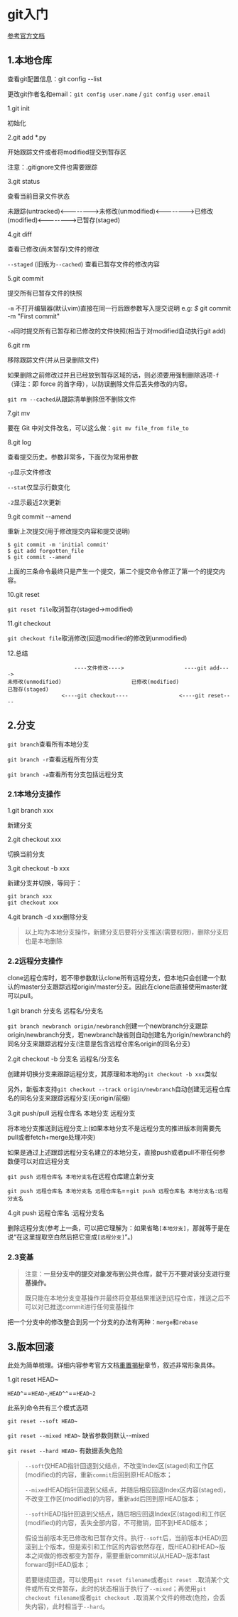 # git入门

[参考官方文档](https://git-scm.com/book/zh/v1/Git-%E5%9F%BA%E7%A1%80)

## 1.本地仓库

查看git配置信息：git config --list

更改git作者名和email：`git config user.name` / `git config user.email `

1.git init

初始化

2.git add  *.py

开始跟踪文件或者将modified提交到暂存区

注意：.gitignore文件也需要跟踪

3.git status

查看当前目录文件状态

未跟踪(untracked)<-------->未修改(unmodified)<-------->已修改(modified)<-------->已暂存(staged)

4.git diff

查看已修改(尚未暂存)文件的修改

`--staged` (旧版为`--cached`) 查看已暂存文件的修改内容

5.git commit 

提交所有已暂存文件的快照

`-m` 不打开编辑器(默认vim)直接在同一行后跟参数写入提交说明 e.g: *$* git commit -m "First commit"

`-a`同时提交所有已暂存和已修改的文件快照(相当于对modified自动执行git add)

6.git rm

移除跟踪文件(并从目录删除文件)

如果删除之前修改过并且已经放到暂存区域的话，则必须要用强制删除选项`-f`（译注：即 force 的首字母），以防误删除文件后丢失修改的内容。

`git rm --cached`从跟踪清单删除但不删除文件

7.git mv

要在 Git 中对文件改名，可以这么做：`git mv file_from file_to`

8.git log

查看提交历史。参数非常多，下面仅为常用参数

`-p`显示文件修改

`--stat`仅显示行数变化

`-2`显示最近2次更新

9.git commit --amend

重新上次提交(用于修改提交内容和提交说明)

```git
$ git commit -m 'initial commit'
$ git add forgotten_file
$ git commit --amend
```

上面的三条命令最终只是产生一个提交，第二个提交命令修正了第一个的提交内容。

10.git reset

`git reset file`取消暂存(staged->modified)

11.git checkout 

`git checkout file`取消修改(回退modified的修改到unmodified)

12.总结

```
                     ----文件修改---->                   ----git add---->
未修改(unmodified)                      已修改(modified)                   已暂存(staged) 
                 <----git checkout----                <----git reset----
```

## 2.分支

`git branch`查看所有本地分支

`git branch -r`查看远程所有分支

`git branch -a`查看所有分支包括远程分支

### 2.1本地分支操作

1.git branch xxx

新建分支

2.git checkout xxx

切换当前分支

3.git checkout -b xxx

新建分支并切换，等同于：

```git
git branch xxx
git checkout xxx
```

4.git branch -d xxx删除分支

> 以上均为本地分支操作，新建分支后要将分支推送(需要权限)，删除分支后也是本地删除

### 2.2远程分支操作

clone远程仓库时，若不带参数默认clone所有远程分支，但本地只会创建一个默认的master分支跟踪远程origin/master分支。因此在clone后直接使用master就可以pull。

1.git branch 分支名 远程名/分支名

`git branch newbranch origin/newbranch`创建一个newbranch分支跟踪origin/newbranch分支，若newbranch缺省则自动创建名为origin/newbranch的同名分支来跟踪远程分支(注意是包含远程仓库名origin的同名分支)

2.git checkout -b 分支名 远程名/分支名

创建并切换分支来跟踪远程分支，其原理和本地的`git checkout -b xxx`类似

另外，新版本支持`git checkout --track origin/newbranch`自动创建无远程仓库名的同名分支来跟踪远程分支(无origin/前缀)

3.git push/pull 远程仓库名 本地分支 远程分支

将本地分支推送到远程分支上(如果本地分支不是远程分支的推进版本则需要先pull或者fetch+merge处理冲突)

如果是通过上述跟踪远程分支名建立的本地分支，直接push或者pull不带任何参数便可以对应远程分支

`git push 远程仓库名 本地分支名`在远程仓库建立新分支

`git push 远程仓库名 本地分支名 远程仓库名`==`git push 远程仓库名 本地分支名:远程分支名`

4.git push 远程仓库名 :远程分支名

删除远程分支(参考上一条，可以把它理解为：如果省略`[本地分支]`，那就等于是在说“在这里提取空白然后把它变成`[远程分支]`”。)

### 2.3变基

> 注意：**一旦分支中的提交对象发布到公共仓库，就千万不要对该分支进行变基操作。**
> 
> 既只能在本地分支变基操作并最终将变基结果推送到远程仓库，推送之后不可以对已推送commit进行任何变基操作

把一个分支中的修改整合到另一个分支的办法有两种：`merge`和`rebase`

## 3.版本回滚

此处为简单梳理。详细内容参考官方文档[重置揭秘](https://git-scm.com/book/zh/v2/Git-%E5%B7%A5%E5%85%B7-%E9%87%8D%E7%BD%AE%E6%8F%AD%E5%AF%86)章节，叙述非常形象具体。

1.git reset HEAD~

`HEAD^`==`HEAD~`,`HEAD^^`==`HEAD~2`

此系列命令共有三个模式选项

`git reset --soft HEAD~`

`git reset --mixed HEAD~`      缺省参数则默认--mixed

`git reset --hard HEAD~`        有数据丢失危险

> `--soft`仅HEAD指针回退到父结点，不改变Index区(staged)和工作区(modified)的内容，重新`commit`后回到原HEAD版本；
> 
> `--mixed`HEAD指针回退到父结点，并随后相应回退Index区内容(staged)，不改变工作区(modified)的内容，重新`add`后回到原HEAD版本；
> 
> `--soft`HEAD指针回退到父结点，随后相应回退Index区(staged)和工作区(modified)的内容，丢失全部内容，不可撤销，回不到HEAD版本；
> 
> 假设当前版本无已修改和已暂存文件。执行`--soft`后，当前版本(HEAD)回滚到上个版本，但是索引和工作区的内容依然存在，既HEAD和HEAD~版本之间做的修改都变为暂存，需要重新commit以从HEAD~版本fast forward到HEAD版本；
> 
> 若要继续回退，可以使用`git reset filename`或者`git reset .`取消某个文件或所有文件暂存，此时的状态相当于执行了`--mixed`；再使用`git checkout filename`或者`git checkout .`取消某个文件的修改(危险，会丢失内容)，此时相当于`--hard`。

